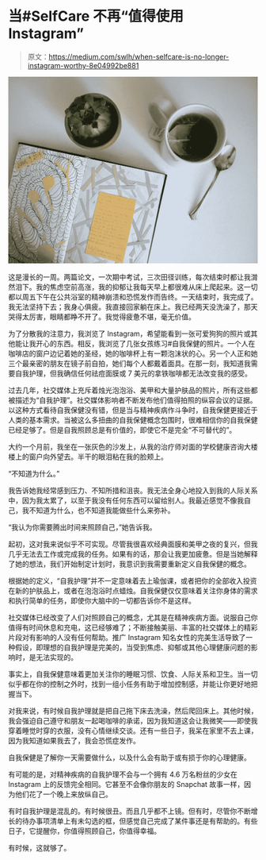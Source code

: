# 当#SelfCare 不再“值得使用 Instagram”

> 原文：<https://medium.com/swlh/when-selfcare-is-no-longer-instagram-worthy-8e04992be881>

![](img/c115371ce86ed46fdc7cb719188ea1ff.png)

这是漫长的一周。两篇论文，一次期中考试，三次田径训练，每次结束时都让我潸然泪下。我的焦虑空前高涨，我的抑郁让我每天早上都很难从床上爬起来。这一切都以周五下午在公共浴室的精神崩溃和恐慌发作而告终。一天结束时，我完成了。我无法坚持下去；我身心俱疲。我直接回家躺在床上。我已经两天没洗澡了，那天哭得太厉害，眼睛都睁不开了。我觉得疲惫不堪，毫无价值。

为了分散我的注意力，我浏览了 Instagram，希望能看到一张可爱狗狗的照片或其他能让我开心的东西。相反，我浏览了几张女孩练习#自我保健的照片。一个人在咖啡店的窗户边记着她的圣经，她的咖啡杯上有一颗泡沫状的心。另一个人正和她三个最亲密的朋友在镜子前自拍，她们每个人都戴着面具。在那一刻，我知道我需要自我护理，但我确信任何祛痘面膜或 7 美元的拿铁咖啡都无法改变我的感受。

过去几年，社交媒体上充斥着烛光泡泡浴、美甲和大量护肤品的照片，所有这些都被描述为“自我护理”。社交媒体影响者不断发布他们值得拍照的纵容会议的证据。以这种方式看待自我保健没有错，但是当与精神疾病作斗争时，自我保健更接近于人类的基本需求。当被这么多扭曲的自我保健概念包围时，很难相信你的自我保健已经足够了。但是自我照顾总是有价值的，即使它不是完全“不可替代的”。

大约一个月前，我坐在一张灰色的沙发上，从我的治疗师对面的学校健康咨询大楼楼上的窗户向外望去。半干的眼泪粘在我的脸颊上。

“不知道为什么。”

我告诉她我经常感到压力、不知所措和沮丧。我无法全身心地投入到我的人际关系中，因为我太累了，以至于我没有任何东西可以留给别人。我最近感觉不像我自己，我不知道为什么，也不知道我能做些什么来弥补。

“我认为你需要腾出时间来照顾自己，”她告诉我。

起初，这对我来说似乎不可实现。尽管我很喜欢经典面膜和美甲之夜的复兴，但我几乎无法去工作或完成我的任务。如果有的话，那会让我更加疲惫。但是当她解释了她的想法，我们开始制定计划时，我意识到我需要重新定义自我保健的概念。

根据她的定义，“自我护理”并不一定意味着去上瑜伽课，或者把你的全部收入投资在新的护肤品上，或者在泡泡浴时点蜡烛。自我保健仅仅意味着关注你身体的需求和执行简单的任务，即使你大脑中的一切都告诉你不是这样。

社交媒体已经改变了人们对照顾自己的概念，尤其是在精神疾病方面。说服自己你值得有时间休息和充电，这已经够难了；不断接触美丽、丰富的社交媒体上的精彩片段对有影响的人没有任何帮助。推广 Instagram 知名女性的完美生活导致了一种假设，即理想的自我护理是完美的，当受到焦虑、抑郁或其他心理健康问题的影响时，是无法实现的。

事实上，自我保健意味着更加关注你的睡眠习惯、饮食、人际关系和卫生。当一切似乎都在你的控制之外时，找到一组小任务有助于增加控制感，并能让你更好地把握当下。

对我来说，有时候自我护理就是把自己拖下床去洗澡，然后爬回床上。其他时候，我会强迫自己遵守和朋友一起喝咖啡的承诺，因为我知道这会让我微笑——即使我穿着睡觉时穿的衣服，没有心情继续交谈。还有一些日子，我呆在家里不去上课，因为我知道如果我去了，我会恐慌症发作。

自我保健是了解你一天需要做什么，以及什么会有助于或有损于你的心理健康。

有可能的是，对精神疾病的自我护理不会与一个拥有 4.6 万名粉丝的少女在 Instagram 上的反馈完全相同。它甚至不会像你朋友的 Snapchat 故事一样，因为他们花了一个晚上来放纵自己。

有时自我护理是混乱的。有时候很丑。而且几乎都不上镜。但有时，尽管你不断增长的待办事项清单上有未勾选的框，但感觉自己完成了某件事还是有帮助的。有些日子，它提醒你，你值得照顾自己，你值得幸福。

有时候，这就够了。